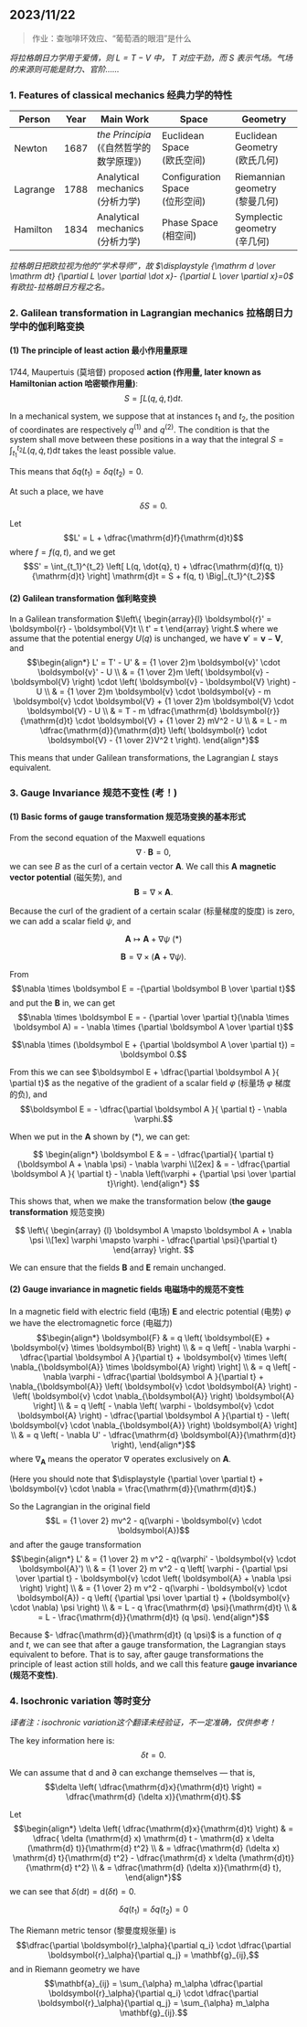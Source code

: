 ## 2023/11/22

> 作业：查咖啡环效应、“葡萄酒的眼泪”是什么

*将拉格朗日力学用于爱情，则 $L = T - V$ 中， $T$ 对应干劲，而 $S$ 表示气场。气场的来源则可能是财力、官阶……*

### 1. Features of classical mechanics 经典力学的特性

| Person | Year | Main Work | Space | Geometry |
| ------ | ---- | --------- | ----- | -------- |
| Newton | 1687 | *the Principia* <br> (《自然哲学的数学原理》) | Euclidean Space <br> (欧氏空间) | Euclidean Geometry <br> (欧氏几何) |
| Lagrange | 1788 | Analytical mechanics <br> (分析力学) | Configuration Space <br> (位形空间) | Riemannian geometry <br> (黎曼几何) |
| Hamilton | 1834 | Analytical mechanics <br> (分析力学) | Phase Space <br> (相空间) | Symplectic geometry <br> (辛几何) |

*拉格朗日把欧拉视为他的“学术导师”，故 $\displaystyle {\mathrm d \over \mathrm dt} {\partial L \over \partial \dot x}- {\partial L \over \partial x}=0$ 有欧拉-拉格朗日方程之名。*

### 2. Galilean transformation in Lagrangian mechanics 拉格朗日力学中的伽利略变换

#### (1) The principle of least action 最小作用量原理

1744, Maupertuis (莫培督) proposed **action (作用量, later known as Hamiltonian action 哈密顿作用量)**: $$S = \int L(q, \dot{q}, t) \mathrm{d} t.$$

In a mechanical system, we suppose that at instances $t_1$ and $t_2$, the position of coordinates are respectively $q^{(1)}$ and $q^{(2)}$. The condition is that the system shall move between these positions in a way that the integral $\displaystyle S = \int_{t_1}^{t_2} L(q, \dot{q}, t) \mathrm{d} t$ takes the least possible value.

This means that $\delta q(t_1) = \delta q(t_2) = 0$.

At such a place, we have $$\delta S = 0.$$

Let $$L' = L + \dfrac{\mathrm{d}f}{\mathrm{d}t}$$ where $f = f(q, t)$, and we get $$S' = \int_{t_1}^{t_2} \left[ L(q, \dot{q}, t) + \dfrac{\mathrm{d}f(q, t)}{\mathrm{d}t} \right] \mathrm{d}t = S + f(q, t) \Big|_{t_1}^{t_2}$$

#### (2) Galilean transformation 伽利略变换

In a Galilean transformation $\left\{ \begin{array}{l}
    \boldsymbol{r}' = \boldsymbol{r} - \boldsymbol{V}t \\
    t' = t
\end{array} \right.$ where we assume that the potential energy $U(q)$ is unchanged, we have $\boldsymbol{v}' = \boldsymbol{v} - \boldsymbol{V}$, and $$\begin{align*}
    L' = T' - U' & = {1 \over 2}m \boldsymbol{v}' \cdot \boldsymbol{v}' - U \\
    & = {1 \over 2}m \left( \boldsymbol{v} - \boldsymbol{V} \right) \cdot \left( \boldsymbol{v} - \boldsymbol{V} \right) - U \\
    & = {1 \over 2}m \boldsymbol{v} \cdot \boldsymbol{v} - m \boldsymbol{v} \cdot \boldsymbol{V} + {1 \over 2}m \boldsymbol{V} \cdot \boldsymbol{V} - U \\
    & = T - m \dfrac{\mathrm{d} \boldsymbol{r}}{\mathrm{d}t} \cdot \boldsymbol{V} + {1 \over 2} mV^2 - U \\
    & = L - m \dfrac{\mathrm{d}}{\mathrm{d}t} \left( \boldsymbol{r} \cdot \boldsymbol{V} - {1 \over 2}V^2 t \right).
\end{align*}$$

This means that under Galilean transformations, the Lagrangian $L$ stays equivalent.

### 3. Gauge Invariance 规范不变性 (考！)

#### (1) Basic forms of gauge transformation 规范场变换的基本形式

From the second equation of the Maxwell equations $$\nabla \cdot \boldsymbol B = 0,$$ we can see $B$ as the curl of a certain vector $\boldsymbol A$. We call this $\boldsymbol A$ **magnetic vector potential** (磁矢势), and $$\boldsymbol B  = \nabla \times \boldsymbol A.$$

Because the curl of the gradient of a certain scalar (标量梯度的旋度) is zero, we can add a scalar field $\psi$, and 

$$\boldsymbol A \mapsto \boldsymbol A + \nabla \psi \  (*)$$

$$\boldsymbol B  = \nabla \times (\boldsymbol A + \nabla \psi).$$

From $$\nabla \times \boldsymbol E = -{\partial \boldsymbol B \over \partial t}$$ and put the $\boldsymbol B$ in, we can get $$\nabla \times \boldsymbol E = - {\partial \over \partial t}(\nabla \times \boldsymbol A) = - \nabla \times {\partial \boldsymbol A \over \partial t}$$

$$\nabla \times (\boldsymbol E + {\partial \boldsymbol A \over \partial t}) = \boldsymbol 0.$$

From this we can see $\boldsymbol E + \dfrac{\partial \boldsymbol A }{ \partial t}$ as the negative of the gradient of a scalar field $\varphi$ (标量场 $\varphi$ 梯度的负), and $$\boldsymbol E = - \dfrac{\partial \boldsymbol A }{ \partial t} - \nabla \varphi.$$

When we put in the $\boldsymbol A$ shown by $(*)$, we can get:

$$
\begin{align*}
\boldsymbol E & = - \dfrac{\partial}{ \partial t}(\boldsymbol A + \nabla \psi) - \nabla \varphi \\[2ex]
& = - \dfrac{\partial \boldsymbol A }{ \partial t} - \nabla \left(\varphi + {\partial \psi \over \partial t}\right).
\end{align*}
$$

This shows that, when we make the transformation below (**the gauge transformation** 规范变换)

$$
\left\{
\begin{array} {l}
\boldsymbol A \mapsto \boldsymbol A + \nabla \psi \\[1ex]
\varphi \mapsto \varphi - \dfrac{\partial \psi}{\partial t}
\end{array}
\right.
$$

We can ensure that the fields $\boldsymbol B$ and $\boldsymbol E$ remain unchanged.

#### (2) Gauge invariance in magnetic fields 电磁场中的规范不变性

In a magnetic field with electric field (电场) $\boldsymbol{E}$ and electric potential (电势) $\varphi$ we have the electromagnetic force (电磁力) $$\begin{align*}
    \boldsymbol{F} & = q \left( \boldsymbol{E} + \boldsymbol{v} \times \boldsymbol{B} \right) \\
    & = q \left[ - \nabla \varphi - \dfrac{\partial \boldsymbol A }{\partial t} + \boldsymbol{v} \times \left( \nabla_{\boldsymbol{A}} \times \boldsymbol{A} \right) \right] \\
    & = q \left[ - \nabla \varphi - \dfrac{\partial \boldsymbol A }{\partial t} + \nabla_{\boldsymbol{A}} \left( \boldsymbol{v} \cdot \boldsymbol{A} \right) - \left( \boldsymbol{v} \cdot \nabla_{\boldsymbol{A}} \right) \boldsymbol{A} \right] \\
    & = q \left[ - \nabla \left( \varphi - \boldsymbol{v} \cdot \boldsymbol{A} \right) - \dfrac{\partial \boldsymbol A }{\partial t} - \left( \boldsymbol{v} \cdot \nabla_{\boldsymbol{A}} \right) \boldsymbol{A} \right] \\
    & = q \left( - \nabla U' - \dfrac{\mathrm{d} \boldsymbol{A}}{\mathrm{d}t} \right),
\end{align*}$$ where $\nabla_{\boldsymbol{A}}$ means the operator $\nabla$ operates exclusively on $\boldsymbol{A}$.

(Here you should note that $\displaystyle {\partial \over \partial t} + \boldsymbol{v} \cdot \nabla = \frac{\mathrm{d}}{\mathrm{d}t}$.)

So the Lagrangian in the original field $$L = {1 \over 2} mv^2 - q(\varphi - \boldsymbol{v} \cdot \boldsymbol{A})$$ and after the gauge transformation $$\begin{align*}
    L' & = {1 \over 2} m v^2 - q(\varphi' - \boldsymbol{v} \cdot \boldsymbol{A}') \\
    & = {1 \over 2} m v^2 - q \left[ \varphi - {\partial \psi \over \partial t} - \boldsymbol{v} \cdot \left( \boldsymbol{A} + \nabla \psi \right) \right] \\
    & = {1 \over 2} m v^2 - q(\varphi - \boldsymbol{v} \cdot \boldsymbol{A}) - q \left( {\partial \psi \over \partial t} + (\boldsymbol{v} \cdot \nabla) \psi \right) \\
    & = L - q \frac{\mathrm{d} \psi}{\mathrm{d}t} \\
    & = L - \frac{\mathrm{d}}{\mathrm{d}t} (q \psi).
\end{align*}$$

Because $- \dfrac{\mathrm{d}}{\mathrm{d}t} (q \psi)$ is a function of $q$ and $t$, we can see that after a gauge transformation, the Lagrangian stays equivalent to before. That is to say, after gauge transformations the principle of least action still holds, and we call this feature **gauge invariance (规范不变性)**.

### 4. Isochronic variation 等时变分

*译者注：isochronic variation这个翻译未经验证，不一定准确，仅供参考！*

The key information here is: $$\delta t = 0.$$

We can assume that $\mathrm{d}$ and $\partial$ can exchange themselves — that is, $$\delta \left( \dfrac{\mathrm{d}x}{\mathrm{d}t} \right) = \dfrac{\mathrm{d} (\delta x)}{\mathrm{d}t}.$$

Let $$\begin{align*} \delta \left( \dfrac{\mathrm{d}x}{\mathrm{d}t} \right) & = \dfrac{ \delta (\mathrm{d} x) \mathrm{d} t - \mathrm{d} x \delta (\mathrm{d} t)}{\mathrm{d} t^2} \\
    & = \dfrac{\mathrm{d} (\delta x) \mathrm{d} t}{\mathrm{d} t^2} - \dfrac{\mathrm{d} x \delta (\mathrm{d}t)}{\mathrm{d} t^2} \\
    & = \dfrac{\mathrm{d} (\delta x)}{\mathrm{d} t},
\end{align*}$$ we can see that $\delta (\mathrm{d}t) = \mathrm{d} (\delta t) = 0$.

$$\delta q(t_1) = \delta q(t_2) = 0$$

The Riemann metric tensor (黎曼度规张量) is $$\dfrac{\partial \boldsymbol{r}_\alpha}{\partial q_i} \cdot \dfrac{\partial \boldsymbol{r}_\alpha}{\partial q_j} = \mathbf{g}_{ij},$$ and in Riemann geometry we have $$\mathbf{a}_{ij} = \sum_{\alpha} m_\alpha \dfrac{\partial \boldsymbol{r}_\alpha}{\partial q_i} \cdot \dfrac{\partial \boldsymbol{r}_\alpha}{\partial q_j} = \sum_{\alpha} m_\alpha \mathbf{g}_{ij}.$$
